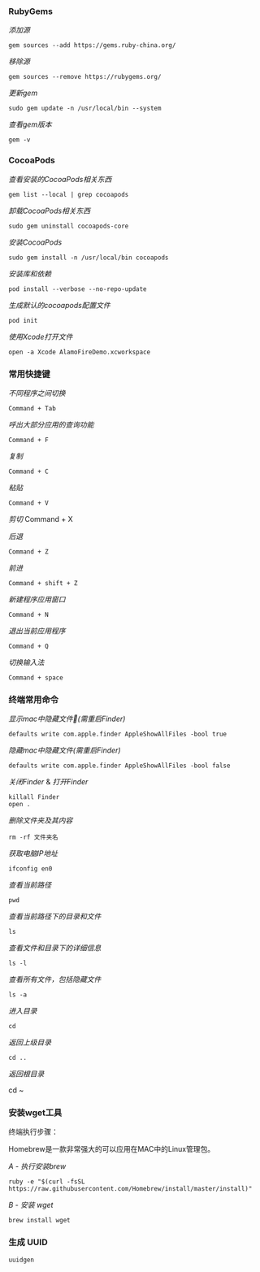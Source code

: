 ### RubyGems

*添加源*

    gem sources --add https://gems.ruby-china.org/ 

*移除源*

    gem sources --remove https://rubygems.org/  

*更新gem*

    sudo gem update -n /usr/local/bin --system 

*查看gem版本*

    gem -v 

### CocoaPods


*查看安装的CocoaPods相关东西*

    gem list --local | grep cocoapods 

*卸载CocoaPods相关东西*

    sudo gem uninstall cocoapods-core 

*安装CocoaPods*

    sudo gem install -n /usr/local/bin cocoapods 

*安装库和依赖*

    pod install --verbose --no-repo-update 

*生成默认的cocoapods配置文件*

    pod init 

*使用Xcode打开文件*

    open -a Xcode AlamoFireDemo.xcworkspace 

### 常用快捷键

*不同程序之间切换*

    Command + Tab  

*呼出大部分应用的查询功能*

    Command + F 

*复制*

    Command + C 

*粘贴*

    Command + V 

*剪切*
    Command + X 

*后退*
    
    Command + Z 

*前进*

    Command + shift + Z 

*新建程序应用窗口*

    Command + N 

*退出当前应用程序*

    Command + Q 

*切换输入法*
   
    Command + space 

### 终端常用命令

 *显示mac中隐藏文件(需重启Finder)*
   
    defaults write com.apple.finder AppleShowAllFiles -bool true 
         
*隐藏mac中隐藏文件(需重启Finder)*
 
    defaults write com.apple.finder AppleShowAllFiles -bool false
   
*关闭Finder*  &  *打开Finder* 

    killall Finder 
    open . 
    
*删除文件夹及其内容* 

    rm -rf 文件夹名  
    
*获取电脑IP地址*

    ifconfig en0 

*查看当前路径*

    pwd 

*查看当前路径下的目录和文件*

    ls 

*查看文件和目录下的详细信息*

    ls -l 

*查看所有文件，包括隐藏文件*

    ls -a 

*进入目录*

    cd 

*返回上级目录*

    cd .. 

*返回根目录*

   cd ~ 


   
### 安装wget工具

终端执行步骤：

Homebrew是一款非常强大的可以应用在MAC中的Linux管理包。

*A - 执行安装brew*

    ruby -e "$(curl -fsSL https://raw.githubusercontent.com/Homebrew/install/master/install)"
    
*B - 安装 wget*

    brew install wget
    
    
### 生成 UUID

    uuidgen